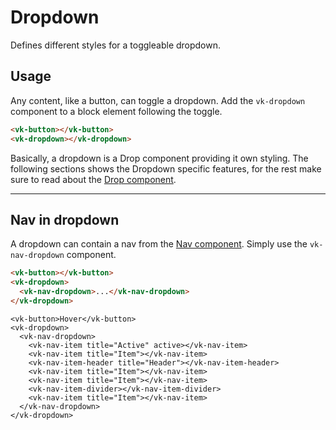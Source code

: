 # Dropdown

<p class="uk-text-lead">Defines different styles for a toggleable dropdown.</p>

## Usage

Any content, like a button, can toggle a dropdown. Add the `vk-dropdown` component to a block element following the toggle.

```html
<vk-button></vk-button>
<vk-dropdown></vk-dropdown>
```

Basically, a dropdown is a Drop component providing it own styling. The following sections shows the Dropdown specific features, for the rest make sure to read about the [Drop component](drop).

***

## Nav in dropdown

A dropdown can contain a nav from the [Nav component](nav). Simply use the `vk-nav-dropdown` component.

```html
<vk-button></vk-button>
<vk-dropdown>
  <vk-nav-dropdown>...</vk-nav-dropdown>
</vk-dropdown>
```

```example
<vk-button>Hover</vk-button>
<vk-dropdown>
  <vk-nav-dropdown>
    <vk-nav-item title="Active" active></vk-nav-item>
    <vk-nav-item title="Item"></vk-nav-item>
    <vk-nav-item-header title="Header"></vk-nav-item-header>
    <vk-nav-item title="Item"></vk-nav-item>
    <vk-nav-item title="Item"></vk-nav-item>
    <vk-nav-item-divider></vk-nav-item-divider>
    <vk-nav-item title="Item"></vk-nav-item>
  </vk-nav-dropdown>
</vk-dropdown>
```
